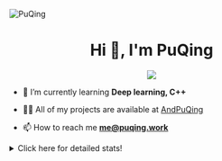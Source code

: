 ![PuQing](https://user-images.githubusercontent.com/27223114/171565019-9a56fae6-b08b-421f-99db-7e830da42371.png)

<h1 align="center">Hi 👋, I'm PuQing</h1>

<p align="center">
  <img src="https://github-widgetbox.vercel.app/api/profile?username=AndPuQing&data=followers,repositories,stars,commits"/>
</p>

- 🌱 I’m currently learning **Deep learning, C++**

- 👨‍💻 All of my projects are available at [AndPuQing](https://github.com/AndPuQing)

- 📫 How to reach me **me@puqing.work**

<details>
<summary>Click here for detailed stats!</summary>

<!--START_SECTION:waka-->
**I'm a Night 🦉** 

```text
🌞 Morning    35 commits     ██░░░░░░░░░░░░░░░░░░░░░░░   10.26% 
🌆 Daytime    125 commits    █████████░░░░░░░░░░░░░░░░   36.66% 
🌃 Evening    118 commits    ████████░░░░░░░░░░░░░░░░░   34.6% 
🌙 Night      63 commits     ████░░░░░░░░░░░░░░░░░░░░░   18.48%

```


📊 **This Week I Spent My Time On** 

```text
💬 Programming Languages: 
Jupyter Notebook         17 hrs              ██████████████░░░░░░░░░░░   58.66% 
Python                   10 hrs 32 mins      █████████░░░░░░░░░░░░░░░░   36.34% 
JavaScript               1 hr 16 mins        █░░░░░░░░░░░░░░░░░░░░░░░░   4.41% 
Text                     4 mins              ░░░░░░░░░░░░░░░░░░░░░░░░░   0.24% 
GitIgnore file           3 mins              ░░░░░░░░░░░░░░░░░░░░░░░░░   0.18%

🔥 Editors: 
VS Code                  26 hrs 21 mins      ██████████████████████░░░   90.91% 
DataSpell                1 hr 37 mins        █░░░░░░░░░░░░░░░░░░░░░░░░   5.63% 
PyCharm                  1 hr                ░░░░░░░░░░░░░░░░░░░░░░░░░   3.45%

💻 Operating System: 
Windows                  17 hrs 1 min        ██████████████░░░░░░░░░░░   58.74% 
Linux                    11 hrs 57 mins      ██████████░░░░░░░░░░░░░░░   41.26%

```


<!--END_SECTION:waka-->
</details>
